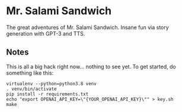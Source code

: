 # Mr. Salami Sandwich
The great adventures of Mr. Salami Sandwich. Insane fun via story generation with GPT-3 and TTS.

## Notes
This is all a big hack right now... nothing to see yet. To get started, do something like this:

```
virtualenv --python=python3.8 venv
. venv/bin/activate
pip install -r requirements.txt
echo "export OPENAI_API_KEY=\"{YOUR_OPENAI_API_KEY}\"" > key.sh
make
```
